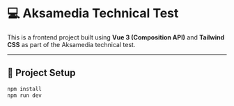 # 💻 Aksamedia Technical Test

This is a frontend project built using **Vue 3 (Composition API)** and **Tailwind CSS** as part of the Aksamedia technical test.

---

## 🚀 Project Setup

```bash
npm install
npm run dev
